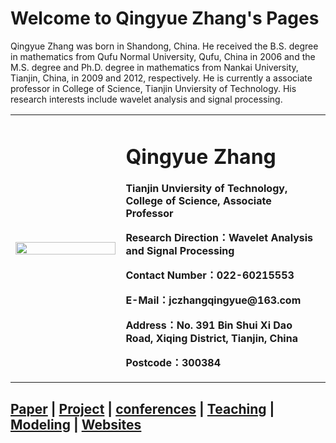 # Welcome to Qingyue Zhang's Pages

Qingyue Zhang was born in Shandong, China. He received the B.S. degree
in mathematics from Qufu Normal University, Qufu, China in 2006
and the M.S. degree and Ph.D. degree in mathematics from Nankai University, Tianjin, China,
in 2009 and 2012, respectively. He is currently a associate professor in College of Science, Tianjin Unviersity of Technology. 
His research interests include wavelet analysis and signal processing.

<table border="0">
  <tr>
    <td width="35%">
      <img src="qingyue-zhang.github.io/qingyuezhang.jpg" width="100%">      
    </td>
    <td width="65%">
      <h1>Qingyue Zhang</h1>
      <p><b>Tianjin Unviersity of Technology, College of Science, Associate Professor</b></p>
      <p><b>Research Direction：Wavelet Analysis and Signal Processing</b></p>
      <p><b>Contact Number：022-60215553</b></p>
      <p><b>E-Mail：jczhangqingyue@163.com</b></p>
      <p><b>Address：No. 391 Bin Shui Xi Dao Road, Xiqing District, Tianjin, China</b></p>
      <p><b>Postcode：300384</b></p>
    </td>
  </tr>
</table>

## <a href="/paper.html">Paper</a>  |  <a href="/project.html">Project</a>  |  <a href="/conferences.html">conferences</a> | <a href="/teach.html">Teaching</a>  |  <a href="/model.html">Modeling</a> | <a href="/link.html">Websites</a>    
